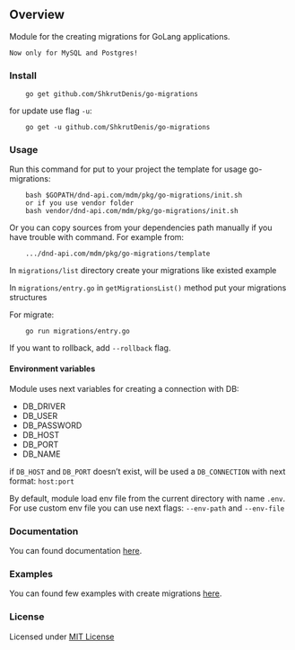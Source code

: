 ## Overview

Module for the creating migrations for GoLang applications.
 
`Now only for MySQL and Postgres!`

### Install

```
    go get github.com/ShkrutDenis/go-migrations
```

for update use flag `-u`:

```
    go get -u github.com/ShkrutDenis/go-migrations
```

### Usage

Run this command for put to your project the template for usage go-migrations:
```
    bash $GOPATH/dnd-api.com/mdm/pkg/go-migrations/init.sh
    or if you use vendor folder
    bash vendor/dnd-api.com/mdm/pkg/go-migrations/init.sh
```

Or you can copy sources from your dependencies path manually if you have trouble with command.
For example from:
```
    .../dnd-api.com/mdm/pkg/go-migrations/template
```

In `migrations/list` directory create your migrations like existed example

In `migrations/entry.go` in `getMigrationsList()` method put your migrations structures

For migrate:
```
    go run migrations/entry.go
```

If you want to rollback, add `--rollback` flag.

#### Environment variables

Module uses next variables for creating a connection with DB:

- DB_DRIVER
- DB_USER
- DB_PASSWORD
- DB_HOST
- DB_PORT
- DB_NAME

if `DB_HOST` and `DB_PORT` doesn’t exist, will be used a `DB_CONNECTION` with next format: `host:port`

By default, module load env file from the current directory with name `.env`. For use custom env file you can use next flags: `--env-path` and `--env-file`

### Documentation

You can found documentation [here](https://purplevisits.com/mdm/pkg/go-migrations/tree/master/docs).

### Examples

You can found few examples with create migrations [here](https://purplevisits.com/mdm/pkg/go-migrations/tree/master/examples).

### License

Licensed under [MIT License](https://purplevisits.com/mdm/pkg/go-migrations/blob/master/LICENSE)
